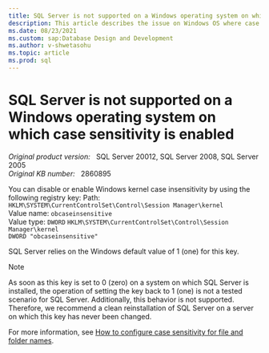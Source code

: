 ```yaml
---
title: SQL Server is not supported on a Windows operating system on which case sensitivity is enabled.
description: This article describes the issue on Windows OS where case sensitivity is enabled.
ms.date: 08/23/2021
ms.custom: sap:Database Design and Development
ms.author: v-shwetasohu 
ms.topic: article
ms.prod: sql 
---
```



# SQL Server is not supported on a Windows operating system on which case sensitivity is enabled

_Original product version:_ &nbsp; SQL Server 20012, SQL Server 2008, SQL Server 2005 \
_Original KB number:_ &nbsp; 2860895

You can disable or enable Windows kernel case insensitivity by using the following registry key:
Path: `HKLM\SYSTEM\CurrentControlSet\Control\Session Manager\kernel` \
Value name: `obcaseinsensitive` \
Value type: `DWORD`
`HKLM\SYSTEM\CurrentControlSet\Control\Session Manager\kernel` \
`DWORD "obcaseinsensitive"`

SQL Server relies on the Windows default value of 1 (one) for this key.

> [!NOTE]
> As soon as this key is set to 0 (zero) on a system on which SQL Server is installed, the operation of setting the key back to 1 (one) is not a tested scenario for SQL Server. Additionally, this behavior is not supported. Therefore, we recommend a clean reinstallation of SQL Server on a server on which this key has never been changed.

For more information, see [How to configure case sensitivity for file and folder names](/previous-versions/windows/it-pro/windows-server-2008-R2-and-2008/cc725747(v=ws.11)).
